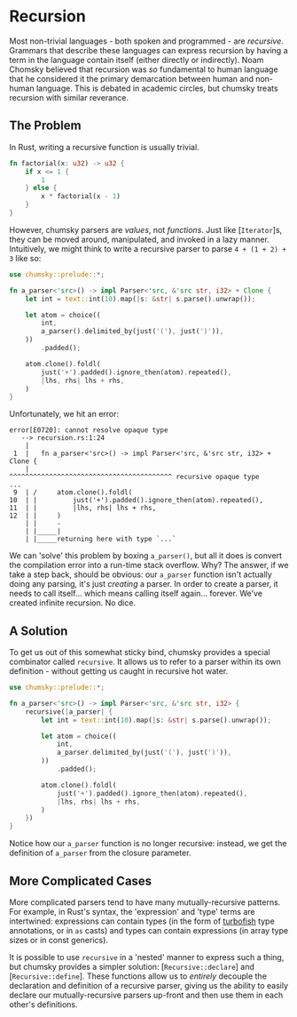 # Recursion

Most non-trivial languages - both spoken and programmed - are *recursive*. Grammars that describe these languages can
express recursion by having a term in the language contain itself (either directly or indirectly). Noam Chomsky
believed that recursion was *so* fundamental to human language that he considered it the primary demarcation between
human and non-human language. This is debated in academic circles, but chumsky treats recursion with similar reverance.

## The Problem

In Rust, writing a recursive function is usually trivial.

```rust
fn factorial(x: u32) -> u32 {
    if x <= 1 {
        1
    } else {
        x * factorial(x - 1)
    }
}
```

However, chumsky parsers are *values*, not *functions*. Just like [`Iterator`]s, they can be moved around, manipulated,
and invoked in a lazy manner. Intuitively, we might think to write a recursive parser to parse `4 + (1 + 2) + 3` like so:

```rust compile_fail
use chumsky::prelude::*;

fn a_parser<'src>() -> impl Parser<'src, &'src str, i32> + Clone {
    let int = text::int(10).map(|s: &str| s.parse().unwrap());

    let atom = choice((
        int,
        a_parser().delimited_by(just('('), just(')')),
    ))
        .padded();

    atom.clone().foldl(
        just('+').padded().ignore_then(atom).repeated(),
        |lhs, rhs| lhs + rhs,
    )
}
```

Unfortunately, we hit an error:

```text
error[E0720]: cannot resolve opaque type
   --> recursion.rs:1:24
    |
 1  |   fn a_parser<'src>() -> impl Parser<'src, &'src str, i32> + Clone {
    |                          ^^^^^^^^^^^^^^^^^^^^^^^^^^^^^^^^^^^^^^^^^ recursive opaque type
...
 9  | /     atom.clone().foldl(
10  | |         just('+').padded().ignore_then(atom).repeated(),
11  | |         |lhs, rhs| lhs + rhs,
12  | |     )
    | |     -
    | |_____|
    | |_____returning here with type `...`
```

We can 'solve' this problem by boxing `a_parser()`, but all it does is convert the compilation error into a run-time
stack overflow. Why? The answer, if we take a step back, should be obvious: our `a_parser` function isn't actually
doing any parsing, it's just *creating* a parser. In order to create a parser, it needs to call itself... which means
calling itself again... forever. We've created infinite recursion. No dice.

## A Solution

To get us out of this somewhat sticky bind, chumsky provides a special combinator called `recursive`. It allows us to
refer to a parser within its own definition - without getting us caught in recursive hot water.

```rust
use chumsky::prelude::*;

fn a_parser<'src>() -> impl Parser<'src, &'src str, i32> {
    recursive(|a_parser| {
        let int = text::int(10).map(|s: &str| s.parse().unwrap());

        let atom = choice((
            int,
            a_parser.delimited_by(just('('), just(')')),
        ))
            .padded();

        atom.clone().foldl(
            just('+').padded().ignore_then(atom).repeated(),
            |lhs, rhs| lhs + rhs,
        )
    })
}
```

Notice how our `a_parser` function is no longer recursive: instead, we get the definition of `a_parser` from the
closure parameter.

## More Complicated Cases

More complicated parsers tend to have many mutually-recursive patterns. For example, in Rust's syntax, the 'expression'
and 'type' terms are intertwined: expressions can contain types (in the form of
[turbofish](https://techblog.tonsser.com/posts/what-is-rusts-turbofish) type annotations, or in `as` casts) and types
can contain expressions (in array type sizes or in const generics).

It is possible to use `recursive` in a 'nested' manner to express such a thing, but chumsky provides a simpler
solution:
[`Recursive::declare`] and [`Recursive::define`]. These functions allow us to *entirely* decouple the declaration and
definition of a recursive parser, giving us the ability to easily declare our mutually-recursive parsers up-front and
then use them in each other's definitions.

